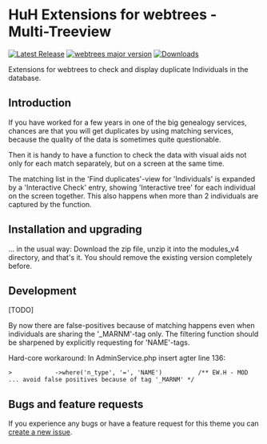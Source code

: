 HuH Extensions for webtrees - Multi-Treeview
============================

[![Latest Release](https://img.shields.io/github/v/release/huhwt/huhwt-mtv)][1]
[![webtrees major version](https://img.shields.io/badge/webtrees-v2.x-green)][2]
[![Downloads](https://img.shields.io/github/downloads/huhwt/huhwt-mtv/v1.0/total)]()

Extensions for webtrees to check and display duplicate Individuals in the database.

Introduction
-----------

If you have worked for a few years in one of the big genealogy services, chances are that you will get duplicates by using matching services, because the quality of the data is sometimes quite questionable.

Then it is handy to have a function to check the data with visual aids not only for each match separately, but on a screen at the same time.

The matching list in the 'Find duplicates'-view for 'Individuals' is expanded by a 'Interactive Check' entry, showing 'Interactive tree' for each individual on the screen together. This also happens when more than 2 individuals are captured by the function.

Installation and upgrading
--------------------------
... in the usual way: Download the zip file, unzip it into the modules_v4 directory, and that's it. You should remove the existing version completely before.

Development
-------------------------

[TODO]

By now there are false-positives because of matching happens even when individuals are sharing the '_MARNM'-tag only. The filtering function should be sharpened by explicitly requesting for 'NAME'-tags.

Hard-core workaround: In AdminService.php insert agter line 136:

    >            ->where('n_type', '=', 'NAME')          /** EW.H - MOD ... avoid false positives because of tag '_MARNM' */


Bugs and feature requests
-------------------------
If you experience any bugs or have a feature request for this theme you can [create a new issue][3].

[1]: https://github.com/huhwt/huhwt-mtv/releases/latest
[2]: https://webtrees.net/download
[3]: https://github.com/huhwt/huhwt-mtv/issues?state=open